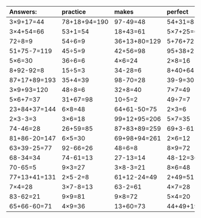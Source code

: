 | Answers: | practice | makes | perfect | ! |
| :--- | :--- | :--- | :--- | :--- |
| 3×9+17=44 | 78+18+94=190 | 97-49=48 | 54+31=85 | 85-48=37 | 
| 3×4+54=66 | 53+1=54 | 18+43=61 | 5×7+25=60 | 23+30=53 | 
| 72÷8=9 | 54÷6=9 | 36+13+80=129 | 5+76+72=153 | 7×6+67=109 | 
| 51+75-7=119 | 45÷5=9 | 42+56=98 | 95+38+2=135 | 77-26=51 | 
| 5×6=30 | 36÷6=6 | 4×6=24 | 2×8=16 | 26+81-28=79 | 
| 8+92-92=8 | 15÷5=3 | 34-28=6 | 8+40+64=112 | 63÷7=9 | 
| 87+17+89=193 | 35+4=39 | 98-70=28 | 39-9=30 | 79-44=35 | 
| 3×9+93=120 | 48÷8=6 | 32+8=40 | 7×7=49 | 6×3=18 | 
| 5×6+7=37 | 31+67=98 | 10÷5=2 | 49÷7=7 | 90+13-37=66 | 
| 23+84+37=144 | 6×8=48 | 64+61-50=75 | 2×3=6 | 28-4=24 | 
| 2×3-3=3 | 3×6=18 | 99+12+95=206 | 5×7=35 | 4×2=8 | 
| 74-46=28 | 26+59=85 | 87+83+89=259 | 69+3-61=11 | 5×8=40 | 
| 81+86-20=147 | 6×5=30 | 69+98+94=261 | 2×6=12 | 8×5-14=26 | 
| 63+39-25=77 | 92-66=26 | 48÷6=8 | 8×9=72 | 7×6+99=141 | 
| 68-34=34 | 74-61=13 | 27-13=14 | 48-12=36 | 8×4=32 | 
| 70-65=5 | 9×3=27 | 3×8-3=21 | 8×6=48 | 75-6=69 | 
| 77+13+41=131 | 2×5-2=8 | 61+12-24=49 | 2+49=51 | 8+98+61=167 | 
| 7×4=28 | 3×7-8=13 | 63-2=61 | 4×7=28 | 63+89-38=114 | 
| 83-62=21 | 9×9=81 | 9×8=72 | 5×4=20 | 30+91+77=198 | 
| 65+66-60=71 | 4×9=36 | 13+60=73 | 44+49+19=112 | 7×6+8=50 | 
